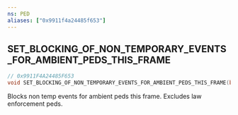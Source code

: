 ```yaml
---
ns: PED
aliases: ["0x9911f4a24485f653"]
---
```

## SET_BLOCKING_OF_NON_TEMPORARY_EVENTS_FOR_AMBIENT_PEDS_THIS_FRAME

```c
// 0x9911F4A24485F653
void SET_BLOCKING_OF_NON_TEMPORARY_EVENTS_FOR_AMBIENT_PEDS_THIS_FRAME(bool Block);
```

Blocks non temp events for ambient peds this frame. Excludes law enforcement peds.

